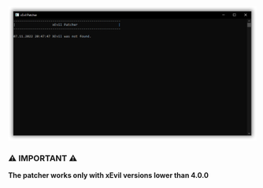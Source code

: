 <p align="center">
   <img src="https://raw.githubusercontent.com/vadiscode/xEvil-Patcher/main/app.png">
</p> 

### ⚠️ IMPORTANT ⚠️ ###
**The patcher works only with xEvil versions lower than 4.0.0**
